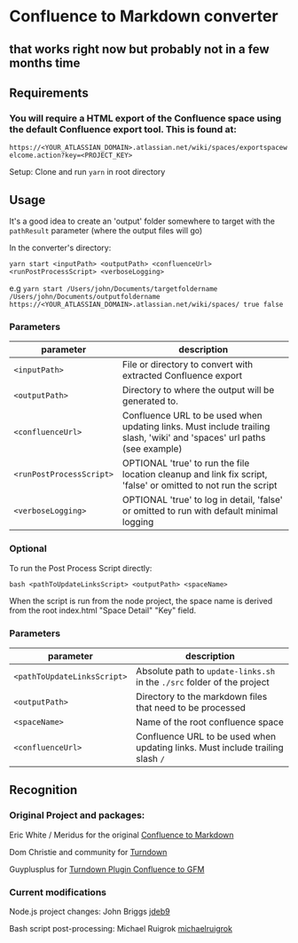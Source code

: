 # Confluence to Markdown converter
## that works right now but probably not in a few months time

## Requirements

### You will require a HTML export of the Confluence space using the default Confluence export tool. This is found at:
`https://<YOUR_ATLASSIAN_DOMAIN>.atlassian.net/wiki/spaces/exportspacewelcome.action?key=<PROJECT_KEY>`

Setup:
Clone and run `yarn` in root directory

## Usage

It's a good idea to create an 'output' folder somewhere to target with the `pathResult` parameter (where the output files will go)

In the converter's directory:

```
yarn start <inputPath> <outputPath> <confluenceUrl> <runPostProcessScript> <verboseLogging>
```
e.g
`yarn start /Users/john/Documents/targetfoldername /Users/john/Documents/outputfoldername https://<YOUR_ATLASSIAN_DOMAIN>.atlassian.net/wiki/spaces/ true false`

### Parameters

parameter | description
--- | ---
`<inputPath>` | File or directory to convert with extracted Confluence export
`<outputPath>` | Directory to where the output will be generated to.
`<confluenceUrl>` | Confluence URL to be used when updating links. Must include trailing slash, 'wiki' and 'spaces' url paths (see example)
`<runPostProcessScript>` | OPTIONAL 'true' to run the file location cleanup and link fix script, 'false' or omitted to not run the script
`<verboseLogging>` | OPTIONAL 'true' to log in detail, 'false' or omitted to run with default minimal logging

### Optional

To run the Post Process Script directly:

`bash <pathToUpdateLinksScript> <outputPath> <spaceName>`

When the script is run from the node project, the space name is derived from the root index.html "Space Detail" "Key" field.

### Parameters

| parameter                   | description                                                  |
| --------------------------- | ------------------------------------------------------------ |
| `<pathToUpdateLinksScript>` | Absolute path to `update-links.sh` in the `./src` folder of the project |
| `<outputPath>`              | Directory to the markdown files that need to be processed    |
| `<spaceName>`               | Name of the root confluence space                            |
| `<confluenceUrl>`           | Confluence URL to be used when updating links. Must include trailing slash `/`                      |

## Recognition

### Original Project and packages:

Eric White / Meridus for the original [Confluence to Markdown](https://github.com/meridius/confluence-to-markdown)

Dom Christie and community for [Turndown](https://github.com/mixmark-io/turndown)

Guyplusplus for [Turndown Plugin Confluence to GFM](https://github.com/guyplusplus/turndown-plugin-confluence-to-gfm)

### Current modifications
Node.js project changes: John Briggs [jdeb9](https://github.com/jdeb9)

Bash script post-processing: Michael Ruigrok [michaelruigrok](https://github.com/michaelruigrok)